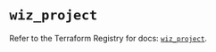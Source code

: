 # `wiz_project`

Refer to the Terraform Registry for docs: [`wiz_project`](https://registry.terraform.io/providers/axtongrams/wiz/1.2.5/docs/resources/project).
